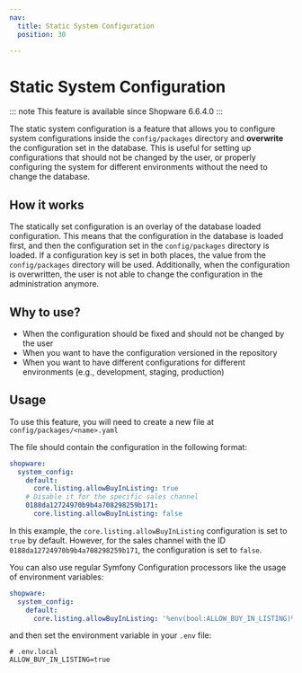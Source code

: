 ```yaml
---
nav:
  title: Static System Configuration
  position: 30

---
```


# Static System Configuration

::: note
This feature is available since Shopware 6.6.4.0
:::

The static system configuration is a feature that allows you to configure system configurations inside the `config/packages` directory and **overwrite** the configuration set in the database. This is useful for setting up configurations that should not be changed by the user, or properly configuring the system for different environments without the need to change the database.

## How it works

The statically set configuration is an overlay of the database loaded configuration. This means that the configuration in the database is loaded first, and then the configuration set in the `config/packages` directory is loaded. If a configuration key is set in both places, the value from the `config/packages` directory will be used. Additionally, when the configuration is overwritten, the user is not able to change the configuration in the administration anymore.

## Why to use?

- When the configuration should be fixed and should not be changed by the user
- When you want to have the configuration versioned in the repository
- When you want to have different configurations for different environments (e.g., development, staging, production)

## Usage

To use this feature, you will need to create a new file at `config/packages/<name>.yaml`

The file should contain the configuration in the following format:

```yaml
shopware:
  system_config:
    default:
      core.listing.allowBuyInListing: true
    # Disable it for the specific sales channel
    0188da12724970b9b4a708298259b171:
      core.listing.allowBuyInListing: false
```

In this example, the `core.listing.allowBuyInListing` configuration is set to `true` by default. However, for the sales channel with the ID `0188da12724970b9b4a708298259b171`, the configuration is set to `false`.

You can also use regular Symfony Configuration processors like the usage of environment variables:

```yaml
shopware:
  system_config:
    default:
      core.listing.allowBuyInListing: '%env(bool:ALLOW_BUY_IN_LISTING)%'
```

and then set the environment variable in your `.env` file:

```dotenv
# .env.local
ALLOW_BUY_IN_LISTING=true
```
